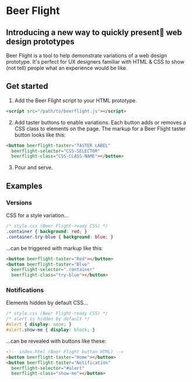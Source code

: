 # Beer Flight

## Introducing a new way to quickly present web design prototypes

Beer Flight is a tool to help demonstrate variations of a web design prototype. It's perfect for UX designers familiar with HTML & CSS to show (not tell) people what an experience would be like.

## Get started

1. Add the Beer Flight script to your HTML prototype.

```html
<script src="/path/to/beerflight.js"></script>
```

2. Add taster buttons to enable variations. Each button adds or removes a CSS class to elements on the page. The markup for a Beer Flight taster button looks like this:

```html
<button beerflight-taster="TASTER LABEL"
  beerflight-selector="CSS-SELECTOR"
  beerflight-class="CSS-CLASS-NAME"></button>
```

3. Pour and serve.

## Examples

### Versions

CSS for a style variation...

```css
/* style.css (Beer Flight-ready CSS) */
.container { background: red; }
.container.try-blue { background: blue; }
```

...can be triggered with markup like this:

```html
<button beerflight-taster="Red"></button>
<button beerflight-taster="Blue"
  beerflight-selector=".container"
  beerflight-class="try-blue"></button>
```

### Notifications

Elements hidden by default CSS...

```css
/* style.css (Beer Flight-ready CSS) */
/* alert is hidden by default */
#alert { display: none; }
#alert.show-me { display: block; }
```

...can be revealed with buttons like these:

```html
<!-- index.html (Beer Flight button HTML) -->
<button beerflight-taster="Home"></button>
<button beerflight-taster="Notification"
  beerflight-selector="#alert"
  beerflight-class="show-me"></button>
```
